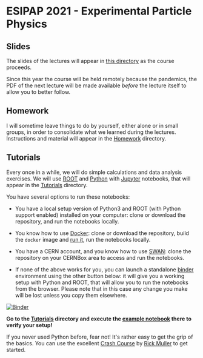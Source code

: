 # ESIPAP 2021 - Experimental Particle Physics

## Slides

The slides of the lectures will appear in [this directory](Slides) as the course proceeds. 

Since this year the course will be held remotely because  the pandemics, the PDF of the next lecture will be made available *before* the lecture itself to allow you to better follow.

## Homework

I will sometime leave things to do by yourself, either alone or in small groups, in order to consolidate what we learned during the lectures. Instructions and material will appear in the [Homework](Homework) directory.

## Tutorials

Every once in a while, we will do simple calculations and data analysis exercises. 
We will use [ROOT](https://root.cern) and [Python](https://www.python.org) with [Jupyter](https://jupyter.org) notebooks, that will appear in the [Tutorials](Tutorials) directory. 

You have several options to run these notebooks:

- You have a local setup version of Python3 and ROOT (with Python support enabled) installed on your computer: clone or download the repository, and run the notebooks locally.

- You know how to use [Docker](https://www.docker.com): clone or download the repository, build the `docker` image and [run it](https://hub.docker.com/r/rootproject/root), run the notebooks locally.

- You have a CERN account, and you know how to use [SWAN](http://swan.cern.ch): clone the repository on your CERNBox area to access and run the notebooks.

- If none of the above works for you, you can launch a standalone [binder](https://mybinder.org) environment using the other button below: it will give you a working setup with Python and ROOT, that will allow you to run the notebooks from the browser. Please note that in this case any change you make will be lost unless you copy them elsewhere.

[![Binder](https://mybinder.org/badge_logo.svg)](https://mybinder.org/v2/gh/marcodelmastro/ESIPAP-2021/main)

**Go to the [Tutorials](Tutorials) directory and execute the [example notebook](Tutorials/TestSetup.ipynb) there to verify your setup!**

If you never used Python before, fear not! It's rather easy to get the grip of the basics. You can use the excellent [Crash Course](https://github.com/rpmuller/PythonCrashCourse) by [Rick Muller](http://www.cs.sandia.gov/~rmuller/) to get started.
